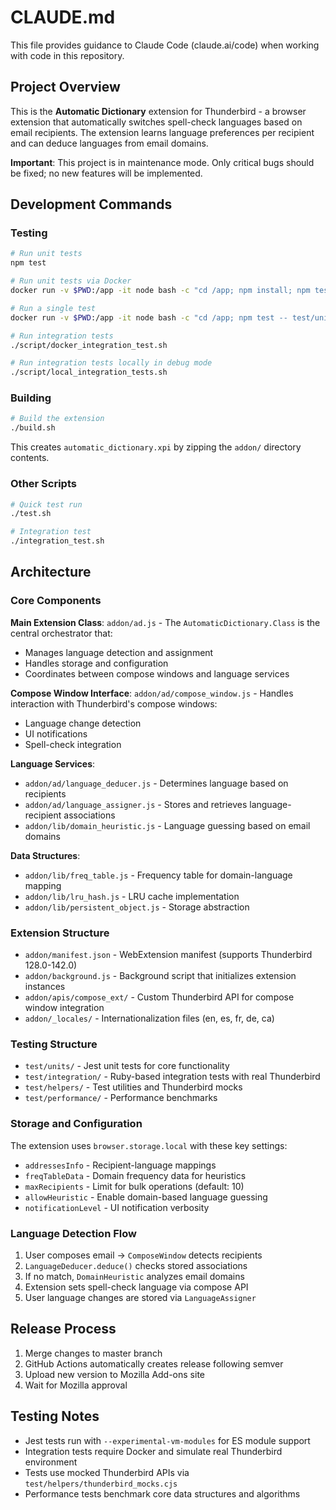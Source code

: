 # CLAUDE.md

This file provides guidance to Claude Code (claude.ai/code) when working with code in this repository.

## Project Overview

This is the **Automatic Dictionary** extension for Thunderbird - a browser extension that automatically switches spell-check languages based on email recipients. The extension learns language preferences per recipient and can deduce languages from email domains.

**Important**: This project is in maintenance mode. Only critical bugs should be fixed; no new features will be implemented.

## Development Commands

### Testing
```bash
# Run unit tests
npm test

# Run unit tests via Docker
docker run -v $PWD:/app -it node bash -c "cd /app; npm install; npm test"

# Run a single test
docker run -v $PWD:/app -it node bash -c "cd /app; npm test -- test/units/ad.test.js -t boot"

# Run integration tests
./script/docker_integration_test.sh

# Run integration tests locally in debug mode
./script/local_integration_tests.sh
```

### Building
```bash
# Build the extension
./build.sh
```

This creates `automatic_dictionary.xpi` by zipping the `addon/` directory contents.

### Other Scripts
```bash
# Quick test run
./test.sh

# Integration test
./integration_test.sh
```

## Architecture

### Core Components

**Main Extension Class**: `addon/ad.js` - The `AutomaticDictionary.Class` is the central orchestrator that:
- Manages language detection and assignment
- Handles storage and configuration
- Coordinates between compose windows and language services

**Compose Window Interface**: `addon/ad/compose_window.js` - Handles interaction with Thunderbird's compose windows:
- Language change detection
- UI notifications
- Spell-check integration

**Language Services**:
- `addon/ad/language_deducer.js` - Determines language based on recipients
- `addon/ad/language_assigner.js` - Stores and retrieves language-recipient associations
- `addon/lib/domain_heuristic.js` - Language guessing based on email domains

**Data Structures**:
- `addon/lib/freq_table.js` - Frequency table for domain-language mapping
- `addon/lib/lru_hash.js` - LRU cache implementation
- `addon/lib/persistent_object.js` - Storage abstraction

### Extension Structure

- `addon/manifest.json` - WebExtension manifest (supports Thunderbird 128.0-142.0)
- `addon/background.js` - Background script that initializes extension instances
- `addon/apis/compose_ext/` - Custom Thunderbird API for compose window integration
- `addon/_locales/` - Internationalization files (en, es, fr, de, ca)

### Testing Structure

- `test/units/` - Jest unit tests for core functionality
- `test/integration/` - Ruby-based integration tests with real Thunderbird
- `test/helpers/` - Test utilities and Thunderbird mocks
- `test/performance/` - Performance benchmarks

### Storage and Configuration

The extension uses `browser.storage.local` with these key settings:
- `addressesInfo` - Recipient-language mappings
- `freqTableData` - Domain frequency data for heuristics
- `maxRecipients` - Limit for bulk operations (default: 10)
- `allowHeuristic` - Enable domain-based language guessing
- `notificationLevel` - UI notification verbosity

### Language Detection Flow

1. User composes email → `ComposeWindow` detects recipients
2. `LanguageDeducer.deduce()` checks stored associations
3. If no match, `DomainHeuristic` analyzes email domains
4. Extension sets spell-check language via compose API
5. User language changes are stored via `LanguageAssigner`

## Release Process

1. Merge changes to master branch
2. GitHub Actions automatically creates release following semver
3. Upload new version to Mozilla Add-ons site
4. Wait for Mozilla approval

## Testing Notes

- Jest tests run with `--experimental-vm-modules` for ES module support
- Integration tests require Docker and simulate real Thunderbird environment
- Tests use mocked Thunderbird APIs via `test/helpers/thunderbird_mocks.cjs`
- Performance tests benchmark core data structures and algorithms